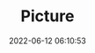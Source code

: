 ---
weight: 1
images:
- /images/edited/36.jpeg
title: Picture
date: 2022-06-12 06:10:53
tags:
- luminar
- work
---